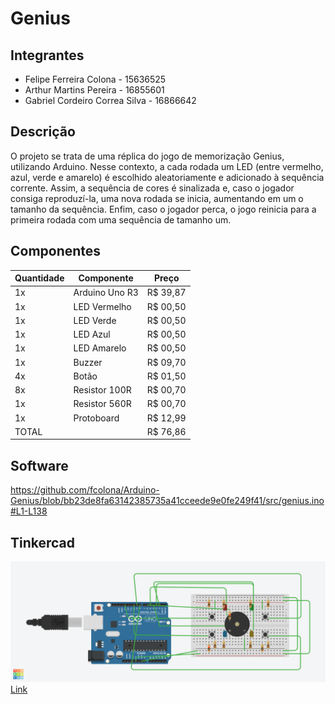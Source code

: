 # Genius

## Integrantes
- Felipe Ferreira Colona - 15636525
- Arthur Martins Pereira - 16855601
- Gabriel Cordeiro Correa Silva - 16866642

## Descrição
O projeto se trata de uma réplica do jogo de memorização Genius, utilizando Arduino. Nesse contexto, a cada rodada um LED (entre vermelho, azul, verde e amarelo) é escolhido aleatoriamente e adicionado à sequência corrente. Assim, a sequência de cores é sinalizada e, caso o jogador consiga reproduzí-la, uma nova rodada se inicia, aumentando em um o tamanho da sequência. Enfim, caso o jogador perca, o jogo reinicia para a primeira rodada com uma sequência de tamanho um.

## Componentes
| Quantidade      | Componente              | Preço                   |
| --------------- | ----------------------- | ----------------------- |
| 1x              | Arduino Uno R3          | R$ 39,87                |
| 1x              | LED Vermelho            | R$ 00,50                |
| 1x              | LED Verde               | R$ 00,50                |
| 1x              | LED Azul                | R$ 00,50                |
| 1x              | LED Amarelo             | R$ 00,50                |
| 1x              | Buzzer                  | R$ 09,70                |
| 4x              | Botão                   | R$ 01,50                |
| 8x              | Resistor 100R           | R$ 00,70                |
| 1x              | Resistor 560R           | R$ 00,70                |
| 1x              | Protoboard              | R$ 12,99                |
| TOTAL           |                         | R$ 76,86                |

## Software
https://github.com/fcolona/Arduino-Genius/blob/bb23de8fa63142385735a41cceede9e0fe249f41/src/genius.ino#L1-L138

## Tinkercad
![Tinkercad](imgs/tinkercad.png)
[Link](#)
